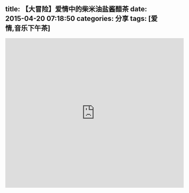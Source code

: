 title: 【大冒险】爱情中的柴米油盐酱醋茶
date: 2015-04-20 07:18:50
categories: 分享
tags: [爱情,音乐下午茶]
---
<iframe src="http://tv.sohu.com/upload/static/share/share_play.html#79727917_245572917_0_9001_0" width="560" height="470" frameborder="0" allowfullscreen=""></iframe><!--more-->
